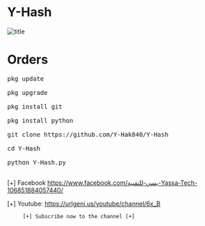 # Y-Hash 
![title](https://d.top4top.io/p_1718gt1j81.png)

# Orders 

<pre>
pkg update 

pkg upgrade 

pkg install git 

pkg install python 

git clone https://github.com/Y-Hak840/Y-Hash 

cd Y-Hash 

python Y-Hash.py

</pre>


[+] Facebook  https://www.facebook.com/يسي-للتقنية-Yassa-Tech-106851884057440/

[+] Youtube:  https://urlgeni.us/youtube/channel/6x_B

         [+] Subscribe now to the channel [+]

